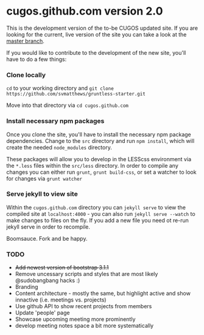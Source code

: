 cugos.github.com version 2.0
============================

This is the development version of the to-be CUGOS updated site. If you are looking for the current, live version of the site you can take a look at the [master branch](https://github.com/cugos/cugos.github.com/tree/master).

If you would like to contribute to the development of the new site, you'll have to do a few things:

### Clone locally

`cd` to your working directory and `git clone https://github.com/svmatthews/gruntless-starter.git`

Move into that directory via `cd cugos.github.com`

### Install necessary npm packages

Once you clone the site, you'll have to install the necessary npm package dependencies. Change to the `src` directory and run `npm install`, which will create the needed `node_modules` directory.

These packages will allow you to develop in the LESScss environment via the `*.less` files within the `src/less` directory. In order to compile any changes you can either run `grunt`, `grunt build-css`, or set a watcher to look for changes via `grunt watcher`

### Serve jekyll to view site

Within the `cugos.github.com` directory you can `jekyll serve` to view the compiled site at `localhost:4000` - you can also run `jekyll serve --watch` to make changes to files on the fly. If you add a new file you need ot re-run jekyll serve in order to recompile.

Boomsauce. Fork and be happy.

### TODO

* ~~Add newest version of bootstrap 3.1.1~~
* Remove uncessary scripts and styles that are most likely @sudobangbang hacks :)
* Branding
* Content architecture - mostly the same, but highlight active and show innactive (i.e. meetings vs. projects)
* Use github API to show recent projects from members
* Update 'people' page
* Showcase upcoming meeting more prominently
* develop meeting notes space a bit more systematically